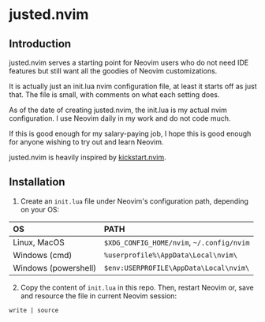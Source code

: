 # justed.nvim

## Introduction

justed.nvim serves a starting point for Neovim users who do not need IDE features but still want all the goodies of Neovim customizations.

It is actually just an init.lua nvim configuration file, at least it starts off as just that. The file is small, with comments on what each setting does.

As of the date of creating justed.nvim, the init.lua is my actual nvim configuration. I use Neovim daily in my work and do not code much.

If this is good enough for my salary-paying job, I hope this is good enough for anyone wishing to try out and learn Neovim.

justed.nvim is heavily inspired by [kickstart.nvim](https://github.com/nvim-lua/kickstart.nvim).

## Installation

1. Create an `init.lua` file under Neovim's configuration path, depending on your OS:

| OS | PATH |
| :- | :--- |
| Linux, MacOS | `$XDG_CONFIG_HOME/nvim`, `~/.config/nvim` |
| Windows (cmd)| `%userprofile%\AppData\Local\nvim\` |
| Windows (powershell)| `$env:USERPROFILE\AppData\Local\nvim\` |

2. Copy the content of `init.lua` in this repo. Then, restart Neovim or, save and resource the file in current Neovim session:

```
write | source
```

